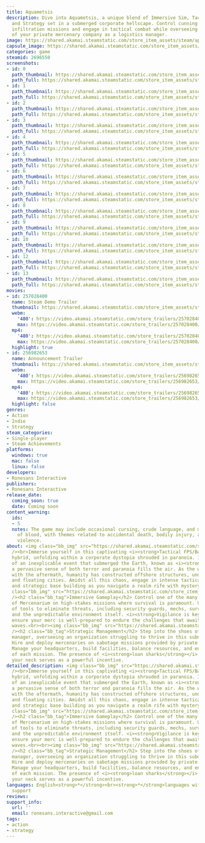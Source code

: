 ```yaml
---
title: Aquametsis
description: Dive into Aquametsis, a unique blend of Immersive Sim, Tactical FPS,
  and Strategy set in a submerged corporate hellscape. Control cunning mercs on high-stakes
  infiltration missions and engage in tactical combat while overseeing the management
  of your private mercenary company as a logistics manager.
image: https://shared.akamai.steamstatic.com/store_item_assets/steam/apps/2696550/header.jpg?t=1729260366
capsule_image: https://shared.akamai.steamstatic.com/store_item_assets/steam/apps/2696550/capsule_231x87.jpg?t=1729260366
categories: game
steamid: 2696550
screenshots:
- id: 0
  path_thumbnail: https://shared.akamai.steamstatic.com/store_item_assets/steam/apps/2696550/ss_19eb232cffe2ac37256dc21165bdf1723f6d8108.600x338.jpg?t=1729260366
  path_full: https://shared.akamai.steamstatic.com/store_item_assets/steam/apps/2696550/ss_19eb232cffe2ac37256dc21165bdf1723f6d8108.1920x1080.jpg?t=1729260366
- id: 1
  path_thumbnail: https://shared.akamai.steamstatic.com/store_item_assets/steam/apps/2696550/ss_4e6db126dafdf7449dd9d8eed75655eb9baa7288.600x338.jpg?t=1729260366
  path_full: https://shared.akamai.steamstatic.com/store_item_assets/steam/apps/2696550/ss_4e6db126dafdf7449dd9d8eed75655eb9baa7288.1920x1080.jpg?t=1729260366
- id: 2
  path_thumbnail: https://shared.akamai.steamstatic.com/store_item_assets/steam/apps/2696550/ss_27142d817eb17b5acc5ceea24489c802b0f58179.600x338.jpg?t=1729260366
  path_full: https://shared.akamai.steamstatic.com/store_item_assets/steam/apps/2696550/ss_27142d817eb17b5acc5ceea24489c802b0f58179.1920x1080.jpg?t=1729260366
- id: 3
  path_thumbnail: https://shared.akamai.steamstatic.com/store_item_assets/steam/apps/2696550/ss_69bea84a367a5737bdda2acf664a415d3fdcddfa.600x338.jpg?t=1729260366
  path_full: https://shared.akamai.steamstatic.com/store_item_assets/steam/apps/2696550/ss_69bea84a367a5737bdda2acf664a415d3fdcddfa.1920x1080.jpg?t=1729260366
- id: 4
  path_thumbnail: https://shared.akamai.steamstatic.com/store_item_assets/steam/apps/2696550/ss_aec0bf7bb2dea53c420e2a8373bf5ab2b3ffc911.600x338.jpg?t=1729260366
  path_full: https://shared.akamai.steamstatic.com/store_item_assets/steam/apps/2696550/ss_aec0bf7bb2dea53c420e2a8373bf5ab2b3ffc911.1920x1080.jpg?t=1729260366
- id: 5
  path_thumbnail: https://shared.akamai.steamstatic.com/store_item_assets/steam/apps/2696550/ss_bd56827a39686e6a14471f880c30ed17bbcf36f6.600x338.jpg?t=1729260366
  path_full: https://shared.akamai.steamstatic.com/store_item_assets/steam/apps/2696550/ss_bd56827a39686e6a14471f880c30ed17bbcf36f6.1920x1080.jpg?t=1729260366
- id: 6
  path_thumbnail: https://shared.akamai.steamstatic.com/store_item_assets/steam/apps/2696550/ss_bcd549e795254f2bd4d07faf0bba9b33fbc096ce.600x338.jpg?t=1729260366
  path_full: https://shared.akamai.steamstatic.com/store_item_assets/steam/apps/2696550/ss_bcd549e795254f2bd4d07faf0bba9b33fbc096ce.1920x1080.jpg?t=1729260366
- id: 7
  path_thumbnail: https://shared.akamai.steamstatic.com/store_item_assets/steam/apps/2696550/ss_086f3bf66422a48db87c79ab4b2328047566c09b.600x338.jpg?t=1729260366
  path_full: https://shared.akamai.steamstatic.com/store_item_assets/steam/apps/2696550/ss_086f3bf66422a48db87c79ab4b2328047566c09b.1920x1080.jpg?t=1729260366
- id: 8
  path_thumbnail: https://shared.akamai.steamstatic.com/store_item_assets/steam/apps/2696550/ss_e73972c29b84c2b9b580f386acc644b67ec494c6.600x338.jpg?t=1729260366
  path_full: https://shared.akamai.steamstatic.com/store_item_assets/steam/apps/2696550/ss_e73972c29b84c2b9b580f386acc644b67ec494c6.1920x1080.jpg?t=1729260366
- id: 9
  path_thumbnail: https://shared.akamai.steamstatic.com/store_item_assets/steam/apps/2696550/ss_ee6816dd4c960d88f3268130f5853f29af9a2948.600x338.jpg?t=1729260366
  path_full: https://shared.akamai.steamstatic.com/store_item_assets/steam/apps/2696550/ss_ee6816dd4c960d88f3268130f5853f29af9a2948.1920x1080.jpg?t=1729260366
- id: 10
  path_thumbnail: https://shared.akamai.steamstatic.com/store_item_assets/steam/apps/2696550/ss_32ea1bbeb8f8ddd064b2149cef63cf66a3a09d1e.600x338.jpg?t=1729260366
  path_full: https://shared.akamai.steamstatic.com/store_item_assets/steam/apps/2696550/ss_32ea1bbeb8f8ddd064b2149cef63cf66a3a09d1e.1920x1080.jpg?t=1729260366
- id: 12
  path_thumbnail: https://shared.akamai.steamstatic.com/store_item_assets/steam/apps/2696550/ss_7a56fcda4b369f43a21e68891d0eaf60ab869223.600x338.jpg?t=1729260366
  path_full: https://shared.akamai.steamstatic.com/store_item_assets/steam/apps/2696550/ss_7a56fcda4b369f43a21e68891d0eaf60ab869223.1920x1080.jpg?t=1729260366
- id: 13
  path_thumbnail: https://shared.akamai.steamstatic.com/store_item_assets/steam/apps/2696550/ss_42a1c513b640d19c9e24839d329a47008b618273.600x338.jpg?t=1729260366
  path_full: https://shared.akamai.steamstatic.com/store_item_assets/steam/apps/2696550/ss_42a1c513b640d19c9e24839d329a47008b618273.1920x1080.jpg?t=1729260366
movies:
- id: 257028400
  name: Steam Demo Trailer
  thumbnail: https://shared.akamai.steamstatic.com/store_item_assets/steam/apps/257028400/movie.293x165.jpg?t=1717598655
  webm:
    '480': https://video.akamai.steamstatic.com/store_trailers/257028400/movie480_vp9.webm?t=1717598655
    max: https://video.akamai.steamstatic.com/store_trailers/257028400/movie_max_vp9.webm?t=1717598655
  mp4:
    '480': https://video.akamai.steamstatic.com/store_trailers/257028400/movie480.mp4?t=1717598655
    max: https://video.akamai.steamstatic.com/store_trailers/257028400/movie_max.mp4?t=1717598655
  highlight: true
- id: 256982653
  name: Announcement Trailer
  thumbnail: https://shared.akamai.steamstatic.com/store_item_assets/steam/apps/256982653/movie.293x165.jpg?t=1707402046
  webm:
    '480': https://video.akamai.steamstatic.com/store_trailers/256982653/movie480_vp9.webm?t=1707402046
    max: https://video.akamai.steamstatic.com/store_trailers/256982653/movie_max_vp9.webm?t=1707402046
  mp4:
    '480': https://video.akamai.steamstatic.com/store_trailers/256982653/movie480.mp4?t=1707402046
    max: https://video.akamai.steamstatic.com/store_trailers/256982653/movie_max.mp4?t=1707402046
  highlight: false
genres:
- Action
- Indie
- Strategy
steam_categories:
- Single-player
- Steam Achievements
platforms:
  windows: true
  mac: false
  linux: false
developers:
- Ronesans Interactive
publishers:
- Ronesans Interactive
release_date:
  coming_soon: true
  date: Coming soon
content_warning:
  ids:
  - 5
  notes: The game may include occasional cursing, crude language, and mild depictions
    of blood, with themes related to accidental death, bodily injury, and non-graphic
    violence.
about: <img class="bb_img" src="https://shared.akamai.steamstatic.com/store_item_assets/steam/apps/2696550/extras/Drone.gif?t=1729260366"
  /><br>Immerse yourself in this captivating <i><strong>Tactical FPS/Base Building</strong></i>
  hybrid, unfolding within a corporate dystopia shrouded in paranoia. In the wake
  of an inexplicable event that submerged the Earth, known as <i><strong>Aquametsis</strong></i>,
  a pervasive sense of both terror and paranoia fills the air. As the world grapples
  with the aftermath, humanity has constructed offshore structures, underwater facilities,
  and floating cities. Amidst all this chaos, engage in intense tactical espionage
  and strategic base building as you navigate a realm rife with mystery and danger.<br><br><img
  class="bb_img" src="https://shared.akamai.steamstatic.com/store_item_assets/steam/apps/2696550/extras/Animation.gif?t=1729260366"
  /><h2 class="bb_tag">Immersive Gameplay</h2> Control one of the many skilled mercs
  of Mercenarium on high-stakes missions where survival is paramount. Utilize a variety
  of tools to eliminate threats, including security guards, mechs, surveillance cameras,
  and the unpredictable environment itself. <i><strong>Vigilance is key</strong></i>;
  ensure your merc is well-prepared to endure the challenges that await beneath the
  waves.<br><br><img class="bb_img" src="https://shared.akamai.steamstatic.com/store_item_assets/steam/apps/2696550/extras/CEO.gif?t=1729260366"
  /><h2 class="bb_tag">Strategic Management</h2> Step into the shoes of a logistics
  manager, overseeing an organization struggling to thrive in this submerged nightmare.
  Hire and deploy mercenaries on sabotage missions provided by private companies.
  Manage your headquarters, build facilities, balance resources, and ensure the success
  of each mission. The presence of <i><strong>loan sharks</strong></i> breathing down
  your neck serves as a powerful incentive.
detailed_description: <img class="bb_img" src="https://shared.akamai.steamstatic.com/store_item_assets/steam/apps/2696550/extras/Drone.gif?t=1729260366"
  /><br>Immerse yourself in this captivating <i><strong>Tactical FPS/Base Building</strong></i>
  hybrid, unfolding within a corporate dystopia shrouded in paranoia. In the wake
  of an inexplicable event that submerged the Earth, known as <i><strong>Aquametsis</strong></i>,
  a pervasive sense of both terror and paranoia fills the air. As the world grapples
  with the aftermath, humanity has constructed offshore structures, underwater facilities,
  and floating cities. Amidst all this chaos, engage in intense tactical espionage
  and strategic base building as you navigate a realm rife with mystery and danger.<br><br><img
  class="bb_img" src="https://shared.akamai.steamstatic.com/store_item_assets/steam/apps/2696550/extras/Animation.gif?t=1729260366"
  /><h2 class="bb_tag">Immersive Gameplay</h2> Control one of the many skilled mercs
  of Mercenarium on high-stakes missions where survival is paramount. Utilize a variety
  of tools to eliminate threats, including security guards, mechs, surveillance cameras,
  and the unpredictable environment itself. <i><strong>Vigilance is key</strong></i>;
  ensure your merc is well-prepared to endure the challenges that await beneath the
  waves.<br><br><img class="bb_img" src="https://shared.akamai.steamstatic.com/store_item_assets/steam/apps/2696550/extras/CEO.gif?t=1729260366"
  /><h2 class="bb_tag">Strategic Management</h2> Step into the shoes of a logistics
  manager, overseeing an organization struggling to thrive in this submerged nightmare.
  Hire and deploy mercenaries on sabotage missions provided by private companies.
  Manage your headquarters, build facilities, balance resources, and ensure the success
  of each mission. The presence of <i><strong>loan sharks</strong></i> breathing down
  your neck serves as a powerful incentive.
languages: English<strong>*</strong><br><strong>*</strong>languages with full audio
  support
reviews:
support_info:
  url: ''
  email: ronesans.interactive@gmail.com
tags:
- action
- strategy
---
```



